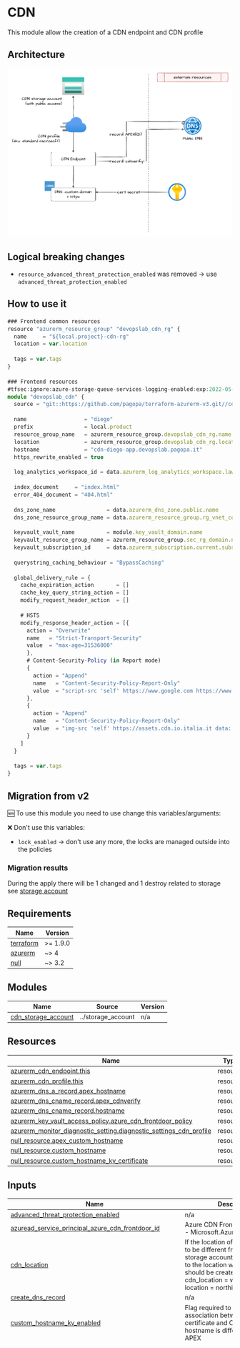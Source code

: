 # CDN

This module allow the creation of a CDN endpoint and CDN profile

## Architecture

![This is an image](./docs/module-arch.drawio.png)

## Logical breaking changes

* `resource_advanced_threat_protection_enabled` was removed -> use `advanced_threat_protection_enabled`

## How to use it

```ts
### Frontend common resources
resource "azurerm_resource_group" "devopslab_cdn_rg" {
  name     = "${local.project}-cdn-rg"
  location = var.location

  tags = var.tags
}

### Frontend resources
#tfsec:ignore:azure-storage-queue-services-logging-enabled:exp:2022-05-01 # already ignored, maybe a bug in tfsec
module "devopslab_cdn" {
  source = "git::https://github.com/pagopa/terraform-azurerm-v3.git//cdn?ref=v8.8.0"

  name                  = "diego"
  prefix                = local.product
  resource_group_name   = azurerm_resource_group.devopslab_cdn_rg.name
  location              = azurerm_resource_group.devopslab_cdn_rg.location
  hostname              = "cdn-diego-app.devopslab.pagopa.it"
  https_rewrite_enabled = true
  
  log_analytics_workspace_id = data.azurerm_log_analytics_workspace.law.id

  index_document     = "index.html"
  error_404_document = "404.html"

  dns_zone_name                = data.azurerm_dns_zone.public.name
  dns_zone_resource_group_name = data.azurerm_resource_group.rg_vnet_core.name

  keyvault_vault_name          = module.key_vault_domain.name
  keyvault_resource_group_name = azurerm_resource_group.sec_rg_domain.name
  keyvault_subscription_id     = data.azurerm_subscription.current.subscription_id

  querystring_caching_behaviour = "BypassCaching"

  global_delivery_rule = {
    cache_expiration_action       = []
    cache_key_query_string_action = []
    modify_request_header_action  = []

    # HSTS
    modify_response_header_action = [{
      action = "Overwrite"
      name   = "Strict-Transport-Security"
      value  = "max-age=31536000"
      },
      # Content-Security-Policy (in Report mode)
      {
        action = "Append"
        name   = "Content-Security-Policy-Report-Only"
        value  = "script-src 'self' https://www.google.com https://www.gstatic.com; style-src 'self' 'unsafe-inline' https://fonts.googleapis.com; worker-src 'none'; font-src 'self' https://fonts.googleapis.com https://fonts.gstatic.com; "
      },
      {
        action = "Append"
        name   = "Content-Security-Policy-Report-Only"
        value  = "img-src 'self' https://assets.cdn.io.italia.it data:; "
      }
    ]
  }

  tags = var.tags
}


```

## Migration from v2

🆕 To use this module you need to use change this variables/arguments:

❌ Don't use this variables:

* `lock_enabled` -> don't use any more, the locks are managed outside into the policies

### Migration results

During the apply there will be 1 changed and 1 destroy related to storage see [storage account](../storage_account/README.md)

<!-- markdownlint-disable -->
<!-- BEGIN_TF_DOCS -->
## Requirements

| Name | Version |
|------|---------|
| <a name="requirement_terraform"></a> [terraform](#requirement\_terraform) | >= 1.9.0 |
| <a name="requirement_azurerm"></a> [azurerm](#requirement\_azurerm) | ~> 4 |
| <a name="requirement_null"></a> [null](#requirement\_null) | ~> 3.2 |

## Modules

| Name | Source | Version |
|------|--------|---------|
| <a name="module_cdn_storage_account"></a> [cdn\_storage\_account](#module\_cdn\_storage\_account) | ../storage_account | n/a |

## Resources

| Name | Type |
|------|------|
| [azurerm_cdn_endpoint.this](https://registry.terraform.io/providers/hashicorp/azurerm/latest/docs/resources/cdn_endpoint) | resource |
| [azurerm_cdn_profile.this](https://registry.terraform.io/providers/hashicorp/azurerm/latest/docs/resources/cdn_profile) | resource |
| [azurerm_dns_a_record.apex_hostname](https://registry.terraform.io/providers/hashicorp/azurerm/latest/docs/resources/dns_a_record) | resource |
| [azurerm_dns_cname_record.apex_cdnverify](https://registry.terraform.io/providers/hashicorp/azurerm/latest/docs/resources/dns_cname_record) | resource |
| [azurerm_dns_cname_record.hostname](https://registry.terraform.io/providers/hashicorp/azurerm/latest/docs/resources/dns_cname_record) | resource |
| [azurerm_key_vault_access_policy.azure_cdn_frontdoor_policy](https://registry.terraform.io/providers/hashicorp/azurerm/latest/docs/resources/key_vault_access_policy) | resource |
| [azurerm_monitor_diagnostic_setting.diagnostic_settings_cdn_profile](https://registry.terraform.io/providers/hashicorp/azurerm/latest/docs/resources/monitor_diagnostic_setting) | resource |
| [null_resource.apex_custom_hostname](https://registry.terraform.io/providers/hashicorp/null/latest/docs/resources/resource) | resource |
| [null_resource.custom_hostname](https://registry.terraform.io/providers/hashicorp/null/latest/docs/resources/resource) | resource |
| [null_resource.custom_hostname_kv_certificate](https://registry.terraform.io/providers/hashicorp/null/latest/docs/resources/resource) | resource |

## Inputs

| Name | Description | Type | Default | Required |
|------|-------------|------|---------|:--------:|
| <a name="input_advanced_threat_protection_enabled"></a> [advanced\_threat\_protection\_enabled](#input\_advanced\_threat\_protection\_enabled) | n/a | `bool` | `false` | no |
| <a name="input_azuread_service_principal_azure_cdn_frontdoor_id"></a> [azuread\_service\_principal\_azure\_cdn\_frontdoor\_id](#input\_azuread\_service\_principal\_azure\_cdn\_frontdoor\_id) | Azure CDN Front Door Principal ID - Microsoft.AzureFrontDoor-Cdn | `string` | `null` | no |
| <a name="input_cdn_location"></a> [cdn\_location](#input\_cdn\_location) | If the location of the CDN needs to be different from that of the storage account, set this variable to the location where the CDN should be created. For example, cdn\_location = westeurope and location = northitaly | `string` | `null` | no |
| <a name="input_create_dns_record"></a> [create\_dns\_record](#input\_create\_dns\_record) | n/a | `bool` | `true` | no |
| <a name="input_custom_hostname_kv_enabled"></a> [custom\_hostname\_kv\_enabled](#input\_custom\_hostname\_kv\_enabled) | Flag required to enable the association between KV certificate and CDN when the hostname is different from the APEX | `bool` | `false` | no |
| <a name="input_delivery_rule"></a> [delivery\_rule](#input\_delivery\_rule) | n/a | <pre>list(object({<br/>    name  = string<br/>    order = number<br/><br/>    // start conditions<br/>    cookies_conditions = list(object({<br/>      selector         = string<br/>      operator         = string<br/>      match_values     = list(string)<br/>      negate_condition = bool<br/>      transforms       = list(string)<br/>    }))<br/><br/>    device_conditions = list(object({<br/>      operator         = string<br/>      match_values     = string<br/>      negate_condition = bool<br/>    }))<br/><br/>    http_version_conditions = list(object({<br/>      operator         = string<br/>      match_values     = list(string)<br/>      negate_condition = bool<br/>    }))<br/><br/>    post_arg_conditions = list(object({<br/>      selector         = string<br/>      operator         = string<br/>      match_values     = list(string)<br/>      negate_condition = bool<br/>      transforms       = list(string)<br/>    }))<br/><br/>    query_string_conditions = list(object({<br/>      operator         = string<br/>      match_values     = list(string)<br/>      negate_condition = bool<br/>      transforms       = list(string)<br/>    }))<br/><br/>    remote_address_conditions = list(object({<br/>      operator         = string<br/>      match_values     = list(string)<br/>      negate_condition = bool<br/>    }))<br/><br/>    request_body_conditions = list(object({<br/>      operator         = string<br/>      match_values     = list(string)<br/>      negate_condition = bool<br/>      transforms       = list(string)<br/>    }))<br/><br/>    request_header_conditions = list(object({<br/>      selector         = string<br/>      operator         = string<br/>      match_values     = list(string)<br/>      negate_condition = bool<br/>      transforms       = list(string)<br/>    }))<br/><br/>    request_method_conditions = list(object({<br/>      operator         = string<br/>      match_values     = list(string)<br/>      negate_condition = bool<br/>    }))<br/><br/>    request_scheme_conditions = list(object({<br/>      operator         = string<br/>      match_values     = string<br/>      negate_condition = bool<br/>    }))<br/><br/>    request_uri_conditions = list(object({<br/>      operator         = string<br/>      match_values     = list(string)<br/>      negate_condition = bool<br/>      transforms       = list(string)<br/>    }))<br/><br/>    url_file_extension_conditions = list(object({<br/>      operator         = string<br/>      match_values     = list(string)<br/>      negate_condition = bool<br/>      transforms       = list(string)<br/>    }))<br/><br/>    url_file_name_conditions = list(object({<br/>      operator         = string<br/>      match_values     = list(string)<br/>      negate_condition = bool<br/>      transforms       = list(string)<br/>    }))<br/><br/>    url_path_conditions = list(object({<br/>      operator         = string<br/>      match_values     = list(string)<br/>      negate_condition = bool<br/>      transforms       = list(string)<br/>    }))<br/>    // end conditions<br/><br/>    // start actions<br/>    cache_expiration_actions = list(object({<br/>      behavior = string<br/>      duration = string<br/>    }))<br/><br/>    cache_key_query_string_actions = list(object({<br/>      behavior   = string<br/>      parameters = string<br/>    }))<br/><br/>    modify_request_header_actions = list(object({<br/>      action = string<br/>      name   = string<br/>      value  = string<br/>    }))<br/><br/>    modify_response_header_actions = list(object({<br/>      action = string<br/>      name   = string<br/>      value  = string<br/>    }))<br/><br/>    url_redirect_actions = list(object({<br/>      redirect_type = string<br/>      protocol      = string<br/>      hostname      = string<br/>      path          = string<br/>      fragment      = string<br/>      query_string  = string<br/>    }))<br/><br/>    url_rewrite_actions = list(object({<br/>      source_pattern          = string<br/>      destination             = string<br/>      preserve_unmatched_path = string<br/>    }))<br/>    // end actions<br/>  }))</pre> | `[]` | no |
| <a name="input_delivery_rule_redirect"></a> [delivery\_rule\_redirect](#input\_delivery\_rule\_redirect) | n/a | <pre>list(object({<br/>    name         = string<br/>    order        = number<br/>    operator     = string<br/>    match_values = list(string)<br/>    url_redirect_action = object({<br/>      redirect_type = string<br/>      protocol      = string<br/>      hostname      = string<br/>      path          = string<br/>      fragment      = string<br/>      query_string  = string<br/>    })<br/>  }))</pre> | `[]` | no |
| <a name="input_delivery_rule_request_scheme_condition"></a> [delivery\_rule\_request\_scheme\_condition](#input\_delivery\_rule\_request\_scheme\_condition) | n/a | <pre>list(object({<br/>    name         = string<br/>    order        = number<br/>    operator     = string<br/>    match_values = list(string)<br/>    url_redirect_action = object({<br/>      redirect_type = string<br/>      protocol      = string<br/>      hostname      = string<br/>      path          = string<br/>      fragment      = string<br/>      query_string  = string<br/>    })<br/>  }))</pre> | `[]` | no |
| <a name="input_delivery_rule_rewrite"></a> [delivery\_rule\_rewrite](#input\_delivery\_rule\_rewrite) | n/a | <pre>list(object({<br/>    name  = string<br/>    order = number<br/>    conditions = list(object({<br/>      condition_type   = string<br/>      operator         = string<br/>      match_values     = list(string)<br/>      negate_condition = bool<br/>      transforms       = list(string)<br/>    }))<br/>    url_rewrite_action = object({<br/>      source_pattern          = string<br/>      destination             = string<br/>      preserve_unmatched_path = string<br/>    })<br/>  }))</pre> | `[]` | no |
| <a name="input_delivery_rule_url_path_condition_cache_expiration_action"></a> [delivery\_rule\_url\_path\_condition\_cache\_expiration\_action](#input\_delivery\_rule\_url\_path\_condition\_cache\_expiration\_action) | n/a | <pre>list(object({<br/>    name            = string<br/>    order           = number<br/>    operator        = string<br/>    match_values    = list(string)<br/>    behavior        = string<br/>    duration        = string<br/>    response_action = string<br/>    response_name   = string<br/>    response_value  = string<br/>  }))</pre> | `[]` | no |
| <a name="input_dns_zone_name"></a> [dns\_zone\_name](#input\_dns\_zone\_name) | n/a | `string` | n/a | yes |
| <a name="input_dns_zone_resource_group_name"></a> [dns\_zone\_resource\_group\_name](#input\_dns\_zone\_resource\_group\_name) | n/a | `string` | n/a | yes |
| <a name="input_error_404_document"></a> [error\_404\_document](#input\_error\_404\_document) | n/a | `string` | n/a | yes |
| <a name="input_global_delivery_rule"></a> [global\_delivery\_rule](#input\_global\_delivery\_rule) | n/a | <pre>object({<br/>    cache_expiration_action = list(object({<br/>      behavior = string<br/>      duration = string<br/>    }))<br/>    cache_key_query_string_action = list(object({<br/>      behavior   = string<br/>      parameters = string<br/>    }))<br/>    modify_request_header_action = list(object({<br/>      action = string<br/>      name   = string<br/>      value  = string<br/>    }))<br/>    modify_response_header_action = list(object({<br/>      action = string<br/>      name   = string<br/>      value  = string<br/>    }))<br/>  })</pre> | `null` | no |
| <a name="input_hostname"></a> [hostname](#input\_hostname) | n/a | `string` | n/a | yes |
| <a name="input_https_rewrite_enabled"></a> [https\_rewrite\_enabled](#input\_https\_rewrite\_enabled) | n/a | `bool` | `true` | no |
| <a name="input_index_document"></a> [index\_document](#input\_index\_document) | n/a | `string` | n/a | yes |
| <a name="input_keyvault_id"></a> [keyvault\_id](#input\_keyvault\_id) | Key vault id | `string` | `null` | no |
| <a name="input_keyvault_resource_group_name"></a> [keyvault\_resource\_group\_name](#input\_keyvault\_resource\_group\_name) | Key vault resource group name | `string` | n/a | yes |
| <a name="input_keyvault_subscription_id"></a> [keyvault\_subscription\_id](#input\_keyvault\_subscription\_id) | Key vault subscription id | `string` | n/a | yes |
| <a name="input_keyvault_vault_name"></a> [keyvault\_vault\_name](#input\_keyvault\_vault\_name) | Key vault name | `string` | n/a | yes |
| <a name="input_location"></a> [location](#input\_location) | n/a | `string` | n/a | yes |
| <a name="input_log_analytics_workspace_id"></a> [log\_analytics\_workspace\_id](#input\_log\_analytics\_workspace\_id) | Log Analytics Workspace id to send logs to | `string` | n/a | yes |
| <a name="input_name"></a> [name](#input\_name) | n/a | `string` | n/a | yes |
| <a name="input_prefix"></a> [prefix](#input\_prefix) | n/a | `string` | n/a | yes |
| <a name="input_querystring_caching_behaviour"></a> [querystring\_caching\_behaviour](#input\_querystring\_caching\_behaviour) | CDN Configuration | `string` | `"IgnoreQueryString"` | no |
| <a name="input_resource_group_name"></a> [resource\_group\_name](#input\_resource\_group\_name) | n/a | `string` | n/a | yes |
| <a name="input_storage_access_tier"></a> [storage\_access\_tier](#input\_storage\_access\_tier) | n/a | `string` | `"Hot"` | no |
| <a name="input_storage_account_kind"></a> [storage\_account\_kind](#input\_storage\_account\_kind) | n/a | `string` | `"StorageV2"` | no |
| <a name="input_storage_account_name"></a> [storage\_account\_name](#input\_storage\_account\_name) | (Optional) The storage account name used by the CDN | `string` | `null` | no |
| <a name="input_storage_account_nested_items_public"></a> [storage\_account\_nested\_items\_public](#input\_storage\_account\_nested\_items\_public) | (Optional) reflects to property 'allow\_nested\_items\_to\_be\_public' on storage account module | `bool` | `true` | no |
| <a name="input_storage_account_replication_type"></a> [storage\_account\_replication\_type](#input\_storage\_account\_replication\_type) | n/a | `string` | `"ZRS"` | no |
| <a name="input_storage_account_tier"></a> [storage\_account\_tier](#input\_storage\_account\_tier) | n/a | `string` | `"Standard"` | no |
| <a name="input_storage_public_network_access_enabled"></a> [storage\_public\_network\_access\_enabled](#input\_storage\_public\_network\_access\_enabled) | Flag to set public public network for storage account | `bool` | `true` | no |
| <a name="input_tags"></a> [tags](#input\_tags) | n/a | `map(string)` | n/a | yes |
| <a name="input_tenant_id"></a> [tenant\_id](#input\_tenant\_id) | n/a | `string` | `null` | no |

## Outputs

| Name | Description |
|------|-------------|
| <a name="output_endpoint_id"></a> [endpoint\_id](#output\_endpoint\_id) | n/a |
| <a name="output_fqdn"></a> [fqdn](#output\_fqdn) | n/a |
| <a name="output_hostname"></a> [hostname](#output\_hostname) | n/a |
| <a name="output_id"></a> [id](#output\_id) | Deprecated, use endpoint\_id instead. |
| <a name="output_name"></a> [name](#output\_name) | n/a |
| <a name="output_profile_id"></a> [profile\_id](#output\_profile\_id) | n/a |
| <a name="output_storage_id"></a> [storage\_id](#output\_storage\_id) | Storage Name |
| <a name="output_storage_name"></a> [storage\_name](#output\_storage\_name) | n/a |
| <a name="output_storage_primary_access_key"></a> [storage\_primary\_access\_key](#output\_storage\_primary\_access\_key) | n/a |
| <a name="output_storage_primary_blob_connection_string"></a> [storage\_primary\_blob\_connection\_string](#output\_storage\_primary\_blob\_connection\_string) | n/a |
| <a name="output_storage_primary_blob_host"></a> [storage\_primary\_blob\_host](#output\_storage\_primary\_blob\_host) | n/a |
| <a name="output_storage_primary_connection_string"></a> [storage\_primary\_connection\_string](#output\_storage\_primary\_connection\_string) | n/a |
| <a name="output_storage_primary_web_host"></a> [storage\_primary\_web\_host](#output\_storage\_primary\_web\_host) | n/a |
| <a name="output_storage_resource_group_name"></a> [storage\_resource\_group\_name](#output\_storage\_resource\_group\_name) | n/a |
<!-- END_TF_DOCS -->

